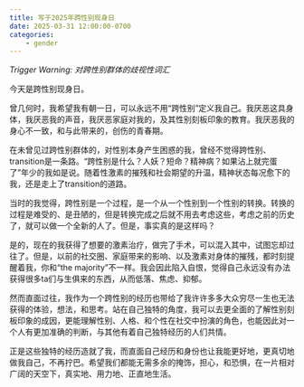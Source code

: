 ```yaml
---
title: 写于2025年跨性别现身日
date: 2025-03-31 12:00:00-0700
categories:
    - gender
---
```


*Trigger Warning: 对跨性别群体的歧视性词汇*

今天是跨性别现身日。

曾几何时，我希望我有朝一日，可以永远不用“跨性别”定义我自己。我厌恶这具身体，我厌恶我的声音，我厌恶家庭对我的，及其性别刻板印象的教育。我厌恶我的身心不一致，和与此带来的，创伤的青春期。

在未曾见过跨性别群体的，对性别本身产生困惑的我，曾经不觉得跨性别、transition是一条路。“跨性别是什么？人妖？短命？精神病？如果沾上就完蛋了”年少的我如是说。随着性激素的摧残和社会期望的升温，精神状态每况愈下的我，还是走上了transition的道路。

当时的我觉得，跨性别是一个过程，是一个从一个性别到一个性别的转换。转换的过程是难受的、是丑陋的，但是转换完成之后就不用去考虑这些，考虑之前的历史了，就可以做一个全新的人了。但是，事实真的是这样吗？

是的，现在的我获得了想要的激素治疗，做完了手术，可以混入其中，试图忘却过往了。但是，以前的社交圈、家庭带来的影响、以及激素对身体的摧残，都时刻提醒着我，你和“the majority”不一样。我会因此陷入自恨，觉得自己永远没有办法获得很多ta们与生俱来的东西，从而低落、焦虑、抑郁。

然而直面过往，我作为一个跨性别的经历也带给了我许许多多大众穷尽一生也无法获得的体验，想法，和思考。站在自己独特的角度，我可以去更全面的了解性别刻板印象的成因，更能理解性别、人格、和个性在社交中扮演的角色，也能因此对一个人有更加准确的判断，与其他有着自己独特经历的人们共情。

正是这些独特的经历造就了我，而直面自己经历和身份也让我能更好地，更真切地做我自己，不再拧巴。希望我们都能无需多余的掩饰，担心，和恐惧，在一片相对广阔的天空下，真实地、用力地、正直地生活。

